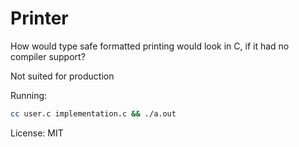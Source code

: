 # Printer

How would type safe formatted printing would look in C, if it had no compiler support?

Not suited for production

Running:

```sh
cc user.c implementation.c && ./a.out
```

License: MIT
